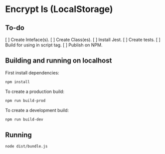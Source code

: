 # Encrypt ls (LocalStorage)

## To-do
[  ] Create Inteface(s).
[  ] Create Class(es).
[  ] Install Jest.
[  ] Create tests.
[  ] Build for using in script tag.
[  ] Publish on NPM.

## Building and running on localhost

First install dependencies:

```sh
npm install
```

To create a production build:

```sh
npm run build-prod
```

To create a development build:

```sh
npm run build-dev
```

## Running

```sh
node dist/bundle.js
```

